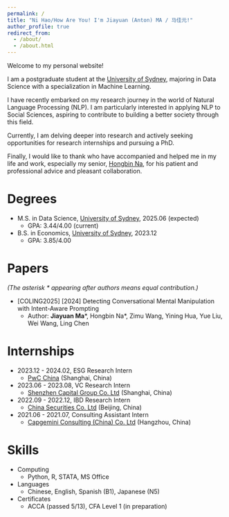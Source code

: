 ```yaml
---
permalink: /
title: "Ni Hao/How Are You! I'm Jiayuan (Anton) MA / 马佳元!"
author_profile: true
redirect_from: 
  - /about/
  - /about.html
---
```

Welcome to my personal website!

I am a postgraduate student at the [University of Sydney](https://www.sydney.edu.au/), 
majoring in Data Science with a specialization in Machine Learning.

I have recently embarked on my research journey 
in the world of Natural Language Processing (NLP).
I am particularly interested in applying NLP to Social Sciences, 
aspiring to contribute to building a better society through this field.

Currently, I am delving deeper into research 
and actively seeking opportunities for research internships and pursuing a PhD.

Finally, I would like to thank 
who have accompanied and helped me in my life and work, 
especially my senior, [Hongbin Na](https://hongbin-ze.github.io/), 
for his patient and professional advice and pleasant collaboration.

# Degrees
* M.S. in Data Science, [University of Sydney](https://www.sydney.edu.au/), 2025.06 (expected)
  * GPA: 3.44/4.00 (current)
* B.S. in Economics, [University of Sydney](https://www.sydney.edu.au/), 2023.12
  * GPA: 3.85/4.00

# Papers
*(The  asterisk \* appearing after authors means equal contribution.)*
* [COLING2025] [2024] Detecting Conversational Mental Manipulation with Intent-Aware Prompting
  * Author: **Jiayuan Ma**\*, Hongbin Na\*, Zimu Wang, Yining Hua, Yue Liu, Wei Wang, Ling Chen

# Internships
* 2023.12 - 2024.02, ESG Research Intern
  * [PwC China](https://www.pwccn.com/en.html) (Shanghai, China)
* 2023.06 - 2023.08, VC Research Intern
  * [Shenzhen Capital Group Co. Ltd](https://www.szvc.com.cn/en) (Shanghai, China)
* 2022.09 - 2022.12, IBD Research Intern
  * [China Securities Co. Ltd](https://www.group.citic/en/) (Beijing, China)
* 2021.06 - 2021.07, Consulting Assistant Intern
  * [Capgemini Consulting (China) Co. Ltd](https://www.capgemini.com/cn-zh) (Hangzhou, China)

# Skills
* Computing
  * Python, R, STATA, MS Office
* Languages
  * Chinese, English, Spanish (B1), Japanese (N5)
* Certificates
  * ACCA (passed 5/13), CFA Level 1 (in preparation)
